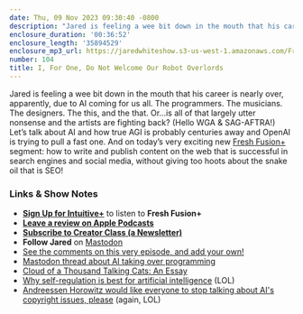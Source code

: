 ```yaml
---
date: Thu, 09 Nov 2023 09:30:40 -0800
description: "Jared is feeling a wee bit down in the mouth that his career is nearly over, apparently, due to AI coming for us all. The programmers. The musicians. The designers. The this, and the that. Or…is all of that largely utter nonsense and the artists are fighting back? (Hello WGA & SAG-AFTRA!) Let’s talk about AI and how true AGI is probably centuries away and OpenAI is trying to pull a fast one. And on today’s very exciting new Fresh Fusion+ segment: how to write and publish content on the web that is successful in search engines and social media, without giving too hoots about the snake oil that is SEO!"
enclosure_duration: '00:36:52'
enclosure_length: '35894529'
enclosure_mp3_url: https://jaredwhiteshow.s3-us-west-1.amazonaws.com/FreshFusion_Episode_104%20-%20I%20For%20One%20Do%20Not%20Welcome%20Our%20Robot%20Overlords.mp3
number: 104
title: I, For One, Do Not Welcome Our Robot Overlords
---
```


Jared is feeling a wee bit down in the mouth that his career is nearly over, apparently, due to AI coming for us all. The programmers. The musicians. The designers. The this, and the that. Or…is all of that largely utter nonsense and the artists are fighting back? (Hello WGA & SAG-AFTRA!) Let’s talk about AI and how true AGI is probably centuries away and OpenAI is trying to pull a fast one. And on today’s very exciting new [Fresh Fusion+](https://plus.intuitivefuture.com) segment: how to write and publish content on the web that is successful in search engines and social media, without giving too hoots about the snake oil that is SEO!

### Links & Show Notes

* **[Sign Up for Intuitive+](https://plus.intuitivefuture.com)** to listen to **Fresh Fusion+**
* **[Leave a review on Apple Podcasts](https://podcasts.apple.com/us/podcast/fresh-fusion/id1387528457)**
* **[Subscribe to Creator Class (a Newsletter)](https://jaredwhite.com/creator-class)**
* **Follow Jared** on [Mastodon](https://indieweb.social/@jaredwhite)
* [See the comments on this very episode, and add your own!](https://jaredwhite.com/podcast/104)
* [Mastodon thread about AI taking over programming](https://indieweb.social/@jaredwhite/111343942962581783)
* [Cloud of a Thousand Talking Cats: An Essay](https://jaredwhite.com/articles/cloud-of-a-thousand-talking-cats)
* [Why self-regulation is best for artificial intelligence](https://thehill.com/opinion/4300288-why-self-regulation-is-best-for-artificial-intelligence/) (LOL)
* [Andreessen Horowitz would like everyone to stop talking about AI's copyright issues, please](https://www.linkedin.com/feed/update/urn:li:activity:7127957835170115584?utm_source=share&utm_medium=member_desktop) (again, LOL)
